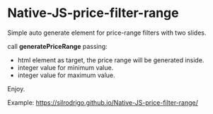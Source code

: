 # Native-JS-price-filter-range
Simple auto generate element for price-range filters with two slides.

call **generatePriceRange** passing:
 - html element as target, the price range will be generated inside.
 - integer value for minimum value.
 - integer value for maximum value.
 
 Enjoy. 
 
 Example: https://silrodrigo.github.io/Native-JS-price-filter-range/
